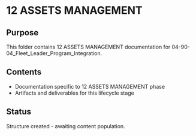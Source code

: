 # 12 ASSETS MANAGEMENT

## Purpose
This folder contains 12 ASSETS MANAGEMENT documentation for 04-90-04_Fleet_Leader_Program_Integration.

## Contents
- Documentation specific to 12 ASSETS MANAGEMENT phase
- Artifacts and deliverables for this lifecycle stage

## Status
Structure created - awaiting content population.
